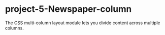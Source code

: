 # project-5-Newspaper-column
The CSS multi-column layout module lets you divide content across multiple columns.
